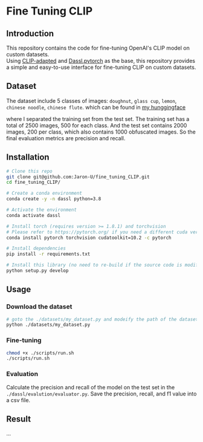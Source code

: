 # Fine Tuning CLIP
## Introduction
This repository contains the code for fine-tuning OpenAI's CLIP model on custom datasets.  
Using [CLIP-adapted](https://github.com/gaopengcuhk/CLIP-Adapter) and [Dassl.pytorch](https://github.com/KaiyangZhou/Dassl.pytorch) as the base, this repository provides a simple and easy-to-use interface for fine-tuning CLIP on custom datasets.

## Dataset
The dataset include 5 classes of images: `doughnut`, `glass cup`, `lemon`, `chinese noodle`, `chinese flute`. which can be found in [my hunggingface](https://huggingface.co/datasets/JaronU/CLIP_train_dataset)

where I separated the training set from the test set. The training set has a total of 2500 images, 500 for each class. And the test set contains 2000 images, 200 per class, which also contains 1000 obfuscated images. So the final evaluation metrics are precision and recall.

## Installation
```bash
# Clone this repo
git clone git@github.com:Jaron-U/fine_tuning_CLIP.git
cd fine_tuning_CLIP/

# Create a conda environment
conda create -y -n dassl python=3.8

# Activate the environment
conda activate dassl

# Install torch (requires version >= 1.8.1) and torchvision
# Please refer to https://pytorch.org/ if you need a different cuda version
conda install pytorch torchvision cudatoolkit=10.2 -c pytorch

# Install dependencies
pip install -r requirements.txt

# Install this library (no need to re-build if the source code is modified)
python setup.py develop
```

## Usage
### Download the dataset
```bash
# goto the ./datasets/my_dataset.py and modeify the path of the dataset you want to save
python ./datasets/my_dataset.py
```

### Fine-tuning
```bash
chmod +x ./scripts/run.sh
./scripts/run.sh
```

### Evaluation
Calculate the precision and recall of the model on the test set in the `./dassl/evalution/evaluator.py`.
Save the precision, recall, and f1 value into a csv file.

## Result
...
